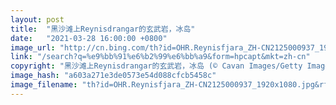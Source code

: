 ```yaml
---
layout: post
title:  "黑沙滩上Reynisdrangar的玄武岩，冰岛"
date:   "2021-03-28 16:00:00 +0800"
image_url: "http://cn.bing.com/th?id=OHR.Reynisfjara_ZH-CN2125000937_1920x1080.jpg&rf=LaDigue_1920x1080.jpg&pid=hp"
link: "/search?q=%e9%bb%91%e6%b2%99%e6%bb%a9&form=hpcapt&mkt=zh-cn"
copyright: "黑沙滩上Reynisdrangar的玄武岩，冰岛 (© Cavan Images/Getty Images)"
image_hash: "a603a271e3de0573e54d088cfcb5458c"
image_filename: "th?id=OHR.Reynisfjara_ZH-CN2125000937_1920x1080.jpg&rf=LaDigue_1920x1080.jpg&pid=hp"
---
```

